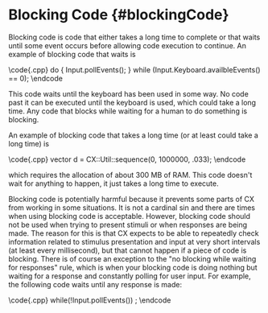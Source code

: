 Blocking Code {#blockingCode}
=============

Blocking code is code that either takes a long time to complete or that waits until some event occurs before
allowing code execution to continue. An example of blocking code that waits is

\code{.cpp}
do {
	Input.pollEvents();
} while (Input.Keyboard.availbleEvents() == 0);
\endcode

This code waits until the keyboard has been used in some way. No code past it can be executed until the keyboard
is used, which could take a long time. Any code that blocks while waiting for a human to do something is blocking.

An example of blocking code that takes a long time (or at least could take a long time) is

\code{.cpp}
vector<double> d = CX::Util::sequence<double>(0, 1000000, .033);
\endcode

which requires the allocation of about 300 MB of RAM. This code doesn't wait for anything to happen, it
just takes a long time to execute.

Blocking code is potentially harmful because it prevents some parts of CX from working in some situations. 
It is not a cardinal sin and there are times when using blocking code is acceptable. However, blocking code should
not be used when trying to present stimuli or when responses are being made. The reason for this is that CX expects
to be able to repeatedly check information related to stimulus presentation and input at very short intervals (at
least every millisecond), but that cannot happen if a piece of code is blocking. There is of course an exception to
the "no blocking while waiting for responses" rule, which is when your blocking code is doing nothing but waiting 
for a response and constantly polling for user input. For example, the following code waits until any response is made:

\code{.cpp}
while(!Input.pollEvents())
	;
\endcode
